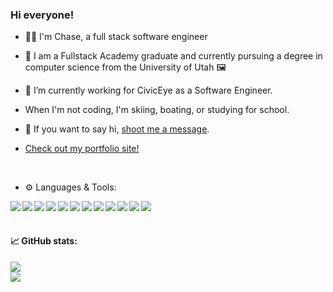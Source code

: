 ### Hi everyone!

- 🧑‍💻 I'm Chase, a full stack software engineer  
- 🤖 I am a Fullstack Academy graduate and currently pursuing a degree in computer science from the University of Utah 🖼️ 
- 🔭 I’m currently working for CivicEye as a Software Engineer.
- When I'm not coding, I'm skiing, boating, or studying for school. 

- 💬 If you want to say hi, [shoot me a message](mailto:chaseholt@orc3.com).

- <a href="https://chaseholt.netlify.app">
   Check out my portfolio site!
 </a>
 
 </br>

- ⚙️ Languages & Tools:

<img align="left" img src="https://img.icons8.com/color/48/000000/javascript--v1.png"/>
<img align="left" img src="https://img.icons8.com/color/48/000000/html-5--v1.png"/>
<img align="left" img src="https://img.icons8.com/color/48/000000/css3.png"/>
<img align="left" img src="https://img.icons8.com/color/48/000000/react-native.png"/>
<img align="left" img src="https://img.icons8.com/color/48/000000/redux.png"/>
<img align="left" img src="https://img.icons8.com/color/48/000000/nodejs.png"/>
<img align="left" img src="https://img.icons8.com/color/48/000000/git.png"/>
<img align="left" img src="https://img.icons8.com/color-glass/48/000000/github.png"/>
<img align="left" img src="https://img.icons8.com/color/48/000000/heroku.png"/>
<img align="left" img src="https://img.icons8.com/color/48/000000/postgreesql.png"/>
<img align="left" img src="https://img.icons8.com/color/48/000000/webpack.png"/>
<img align="left" img src="https://img.icons8.com/color/48/000000/google-firebase-console.png"/>

</br>
</br>

#### 📈 GitHub stats:

<a href="https://github.com/chaseholt">
  <img align="center" src="https://github-readme-stats.vercel.app/api?username=chaseholt&hide=issues,stars&show_icons=true&theme=vision-friendly-dark" />
</a>

</br>

<a href="https://github.com/chaseholt">
  <img align="center" src="https://github-readme-stats.vercel.app/api/top-langs/?username=chaseholt&layout=compact&theme=vision-friendly-dark&hide=Ruby&card_width=448" />
</a>



  

<!--
**chaseholt/chaseholt** is a ✨ _special_ ✨ repository because its `README.md` (this file) appears on your GitHub profile.

Here are some ideas to get you started:

- 🔭 I’m currently working on ...
- 🌱 I’m currently learning ...
- 👯 I’m looking to collaborate on ...
- 🤔 I’m looking for help with ...
- 💬 Ask me about ...
- 📫 How to reach me: ...
- 😄 Pronouns: ...
- ⚡ Fun fact: ...
-->
